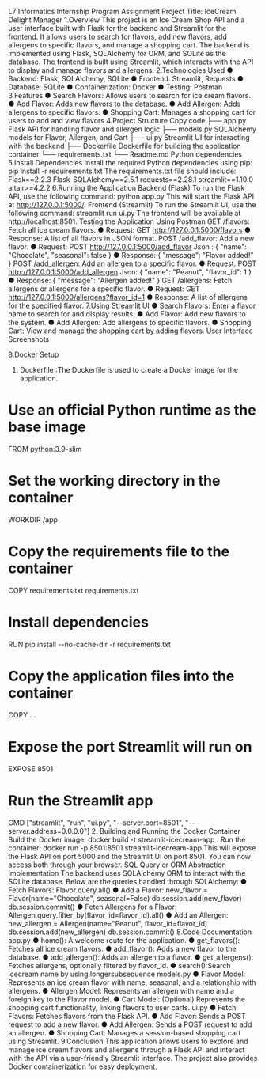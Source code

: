 L7 Informatics Internship Program Assignment
Project Title: IceCream Delight Manager
1.Overview
This project is an Ice Cream Shop API and a user interface built with Flask for the backend and
Streamlit for the frontend. It allows users to search for flavors, add new flavors, add allergens to
specific flavors, and manage a shopping cart.
The backend is implemented using Flask, SQLAlchemy for ORM, and SQLite as the database.
The frontend is built using Streamlit, which interacts with the API to display and manage flavors
and allergens.
2.Technologies Used
● Backend: Flask, SQLAlchemy, SQLite
● Frontend: Streamlit, Requests
● Database: SQLite
● Containerization: Docker
● Testing: Postman
3.Features
● Search Flavors: Allows users to search for ice cream flavors.
● Add Flavor: Adds new flavors to the database.
● Add Allergen: Adds allergens to specific flavors.
● Shopping Cart: Manages a shopping cart for users to add and view flavors
4.Project Structure
Copy code
├── app.py Flask API for handling flavor and allergen logic
├── models.py SQLAlchemy models for Flavor, Allergen, and Cart
├── ui.py Streamlit UI for interacting with the backend
├── Dockerfile Dockerfile for building the application container
└── requirements.txt
└── Readme.md Python dependencies
5.Install Dependencies
Install the required Python dependencies using pip:
pip install -r requirements.txt
The requirements.txt file should include:
Flask==2.2.3
Flask-SQLAlchemy==2.5.1
requests==2.28.1
streamlit==1.10.0
altair>=4.2.2
6.Running the Application
Backend (Flask)
To run the Flask API, use the following command:
python app.py
This will start the Flask API at http://127.0.0.1:5000/.
Frontend (Streamlit)
To run the Streamlit UI, use the following command:
streamlit run ui.py
The frontend will be available at http://localhost:8501.
Testing the Application
Using Postman
GET /flavors: Fetch all ice cream flavors.
● Request: GET http://127.0.0.1:5000/flavors
● Response: A list of all flavors in JSON format.
POST /add_flavor: Add a new flavor.
● Request: POST http://127.0.0.1:5000/add_flavor
Json :
{
"name": "Chocolate",
"seasonal": false
}
● Response: { "message": "Flavor added!" }
POST /add_allergen: Add an allergen to a specific flavor.
● Request: POST http://127.0.0.1:5000/add_allergen
Json:
{
"name": "Peanut",
"flavor_id": 1
}
● Response: { "message": "Allergen added!" }
GET /allergens: Fetch allergens or allergens for a specific flavor.
● Request: GET http://127.0.0.1:5000/allergens?flavor_id=1
● Response: A list of allergens for the specified flavor.
7.Using Streamlit UI
● Search Flavors: Enter a flavor name to search for and display results.
● Add Flavor: Add new flavors to the system.
● Add Allergen: Add allergens to specific flavors.
● Shopping Cart: View and manage the shopping cart by adding flavors.
User Interface Screenshots

8.Docker Setup
1. Dockerfile :The Dockerfile is used to create a Docker image for the application.
# Use an official Python runtime as the base image
FROM python:3.9-slim
# Set the working directory in the container
WORKDIR /app
# Copy the requirements file to the container
COPY requirements.txt requirements.txt
# Install dependencies
RUN pip install --no-cache-dir -r requirements.txt
# Copy the application files into the container
COPY . .
# Expose the port Streamlit will run on
EXPOSE 8501
# Run the Streamlit app
CMD ["streamlit", "run", "ui.py", "--server.port=8501",
"--server.address=0.0.0.0"]
2. Building and Running the Docker Container
Build the Docker image:
docker build -t streamlit-icecream-app .
Run the container:
docker run -p 8501:8501 streamlit-icecream-app
This will expose the Flask API on port 5000 and the Streamlit UI on port 8501. You can now
access both through your browser.
SQL Query or ORM Abstraction Implementation
The backend uses SQLAlchemy ORM to interact with the SQLite database. Below are the
queries handled through SQLAlchemy:
● Fetch Flavors:
Flavor.query.all()
● Add a Flavor:
new_flavor = Flavor(name="Chocolate", seasonal=False)
db.session.add(new_flavor)
db.session.commit()
● Fetch Allergens for a Flavor:
Allergen.query.filter_by(flavor_id=flavor_id).all()
● Add an Allergen:
new_allergen = Allergen(name="Peanut", flavor_id=flavor_id)
db.session.add(new_allergen)
db.session.commit()
8.Code Documentation
app.py
● home(): A welcome route for the application.
● get_flavors(): Fetches all ice cream flavors.
● add_flavor(): Adds a new flavor to the database.
● add_allergen(): Adds an allergen to a flavor.
● get_allergens(): Fetches allergens, optionally filtered by flavor_id.
● search():Search icecream name by using longersubsequence
models.py
● Flavor Model: Represents an ice cream flavor with name, seasonal, and a relationship
with allergens.
● Allergen Model: Represents an allergen with name and a foreign key to the Flavor
model.
● Cart Model: (Optional) Represents the shopping cart functionality, linking flavors to
user carts.
ui.py
● Fetch Flavors: Fetches flavors from the Flask API.
● Add Flavor: Sends a POST request to add a new flavor.
● Add Allergen: Sends a POST request to add an allergen.
● Shopping Cart: Manages a session-based shopping cart using Streamlit.
9.Conclusion
This application allows users to explore and manage ice cream flavors and allergens through a
Flask API and interact with the API via a user-friendly Streamlit interface. The project also
provides Docker containerization for easy deployment.
